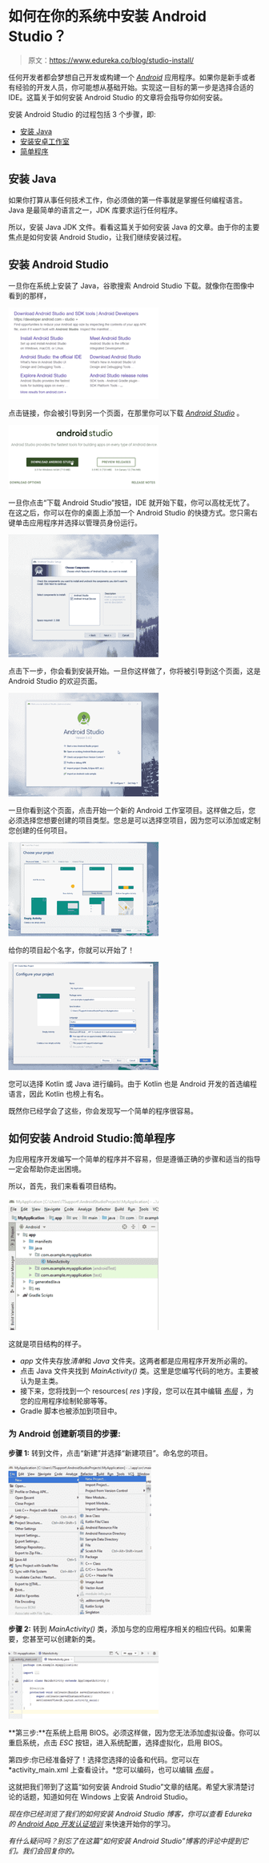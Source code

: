 # 如何在你的系统中安装 Android Studio？

> 原文：<https://www.edureka.co/blog/studio-install/>

任何开发者都会梦想自己开发或构建一个 *[Android](https://www.edureka.co/blog/android-tutorial/)* 应用程序。如果你是新手或者有经验的开发人员，你可能想从基础开始。实现这一目标的第一步是选择合适的 IDE。这篇关于如何安装 Android Studio 的文章将会指导你如何安装。

安装 Android Studio 的过程包括 3 个步骤，即:

*   [安装 Java](#Install_Java)
*   [安装安卓工作室](#Installation)
*   [简单程序](#Simple_program)

## **安装 Java**

如果你打算从事任何技术工作，你必须做的第一件事就是掌握任何编程语言。Java 是最简单的语言之一，JDK 库要求运行任何程序。

所以，安装 Java JDK 文件。看看这篇关于如何安装 Java 的文章。由于你的主要焦点是如何安装 Android Studio，让我们继续安装过程。

## **安装 Android Studio**

一旦你在系统上安装了 Java，谷歌搜索 Android Studio 下载。就像你在图像中看到的那样，

![Android Studio-How to install Android Studio-Edureka](img/2ba271f548cc92a7272ee17a92091422.png)

点击链接，你会被引导到另一个页面，在那里你可以下载 *[Android Studio](https://www.edureka.co/blog/android-studio-tutorial/)* 。

![Android Studio Download-How to install Android Studio-Edureka](img/58e0662389107e04d3f7e8056c5634d8.png)

一旦你点击“下载 Android Studio”按钮，IDE 就开始下载，你可以高枕无忧了。在这之后，你可以在你的桌面上添加一个 Android Studio 的快捷方式。您只需右键单击应用程序并选择以管理员身份运行。

![Android Setup-How to install Android Studio-Edureka](img/2d1ba12f151d0e38c7930ea6d063d166.png)

点击下一步，你会看到安装开始。一旦你这样做了，你将被引导到这个页面，这是 Android Studio 的欢迎页面。

![Android installation-How to install Android Studio-Edureka ](img/1a1e70785e9c11c400274d991ca4b59d.png)

一旦你看到这个页面，点击开始一个新的 Android 工作室项目。这样做之后，您必须选择您想要创建的项目类型。您总是可以选择空项目，因为您可以添加或定制您创建的任何项目。

![Android install -How to install Android Studio-Edureka](img/97f5b1e6f48ae0c9c1966c826ec55141.png)

给你的项目起个名字，你就可以开始了！

![configure project-How to install Android Studio-Edureka ](img/737e588daa9c197d37f7cab20370c051.png)

您可以选择 Kotlin 或 Java 进行编码。由于 Kotlin 也是 Android 开发的首选编程语言，因此 Kotlin 也榜上有名。

既然你已经学会了这些，你会发现写一个简单的程序很容易。

## **如何安装 Android Studio:简单程序**

为应用程序开发编写一个简单的程序并不容易，但是遵循正确的步骤和适当的指导一定会帮助你走出困境。

所以，首先，我们来看看项目结构。

![project structure-How to install Android Studio-Edureka](img/603a7e9c7a12c84e23c574e4e5d69369.png)

这就是项目结构的样子。

*   *app* 文件夹存放*清单*和 *Java* 文件夹。这两者都是应用程序开发所必需的。
*   点击 Java 文件夹找到 *MainActivity()* 类。这里是您编写代码的地方。主要被认为是主类。
*   接下来，您将找到一个 resources( *res* )字段，您可以在其中编辑 *[布局](https://www.edureka.co/blog/android-ui-design/)* ，为您的应用程序绘制轮廓等等。
*   Gradle 脚本也被添加到项目中。

### **为 Android 创建新项目的步骤:**

**步骤 1:** 转到文件，点击“新建”并选择“新建项目”。命名您的项目。

![new project-How to install Android Studio-Edureka](img/42b909312492cedaab3705c742e3fff8.png)

**步骤 2:** 转到 *MainActivity()* 类，添加与您的应用程序相关的相应代码。如果需要，您甚至可以创建新的类。

![mainactivity-How to install Android Studio-Edureka](img/50004f2401085978ff35f04c1216de78.png)

**第三步:**在系统上启用 BIOS。必须这样做，因为您无法添加虚拟设备。你可以重启系统，点击 *ESC* 按钮，进入系统配置，选择虚拟化，启用 BIOS。

第四步:你已经准备好了！选择您选择的设备和代码。您可以在 *activity_main.xml 上查看设计。*您可以编码，也可以编辑 *[布局](https://www.edureka.co/blog/android-ui-design/)* 。

这就把我们带到了这篇“如何安装 Android Studio”文章的结尾。希望大家清楚讨论的话题，知道如何在 Windows 上安装 Android Studio。

*现在你已经浏览了我们的如何安装 Android Studio 博客，你可以查看 Edureka 的  [Android App 开发认证培训](https://www.edureka.co/android-development-certification-course)* 来快速开始你的学习。

*有什么疑问吗？别忘了在这篇“如何安装 Android Studio”博客的评论中提到它们。我们会回复你的。*
